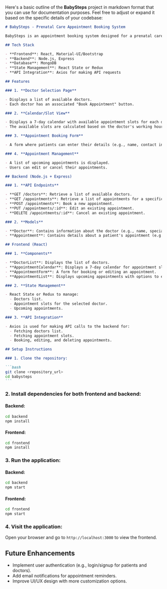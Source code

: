 Here's a basic outline of the **BabySteps** project in markdown format that you can use for documentation purposes. Feel free to adjust or expand it based on the specific details of your codebase:

````markdown
# BabySteps - Prenatal Care Appointment Booking System

BabySteps is an appointment booking system designed for a prenatal care service. The system allows patients to book appointments with doctors, view available slots, and manage their upcoming appointments. It prevents double bookings by computing available appointment slots based on the doctor's working hours and existing bookings.

## Tech Stack

- **Frontend**: React, Material-UI/Bootstrap
- **Backend**: Node.js, Express
- **Database**: MongoDB
- **State Management**: React State or Redux
- **API Integration**: Axios for making API requests

## Features

### 1. **Doctor Selection Page**

- Displays a list of available doctors.
- Each doctor has an associated "Book Appointment" button.

### 2. **Calendar/Slot View**

- Displays a 7-day calendar with available appointment slots for each doctor.
- The available slots are calculated based on the doctor's working hours and existing bookings.

### 3. **Appointment Booking Form**

- A form where patients can enter their details (e.g., name, contact info) and select an available slot to book an appointment.

### 4. **Appointment Management**

- A list of upcoming appointments is displayed.
- Users can edit or cancel their appointments.

## Backend (Node.js + Express)

### 1. **API Endpoints**

- **GET /doctors**: Retrieve a list of available doctors.
- **GET /appointments**: Retrieve a list of appointments for a specific doctor.
- **POST /appointments**: Book a new appointment.
- **PUT /appointments/:id**: Edit an existing appointment.
- **DELETE /appointments/:id**: Cancel an existing appointment.

### 2. **Models**

- **Doctor**: Contains information about the doctor (e.g., name, specialty, working hours).
- **Appointment**: Contains details about a patient's appointment (e.g., patient name, doctor, slot time, status).

## Frontend (React)

### 1. **Components**

- **DoctorList**: Displays the list of doctors.
- **AppointmentCalendar**: Displays a 7-day calendar for appointment slots.
- **AppointmentForm**: A form for booking or editing an appointment.
- **AppointmentList**: Displays upcoming appointments with options to edit or cancel.

### 2. **State Management**

- React State or Redux to manage:
  - Doctors list.
  - Appointment slots for the selected doctor.
  - Upcoming appointments.

### 3. **API Integration**

- Axios is used for making API calls to the backend for:
  - Fetching doctors list.
  - Fetching appointment slots.
  - Booking, editing, and deleting appointments.

## Setup Instructions

### 1. Clone the repository:

```bash
git clone <repository_url>
cd babysteps
```
````

### 2. Install dependencies for both frontend and backend:

#### Backend:

```bash
cd backend
npm install
```

#### Frontend:

```bash
cd frontend
npm install
```

### 3. Run the application:

#### Backend:

```bash
cd backend
npm start
```

#### Frontend:

```bash
cd frontend
npm start
```

### 4. Visit the application:

Open your browser and go to `http://localhost:3000` to view the frontend.

## Future Enhancements

- Implement user authentication (e.g., login/signup for patients and doctors).
- Add email notifications for appointment reminders.
- Improve UI/UX design with more customization options.
